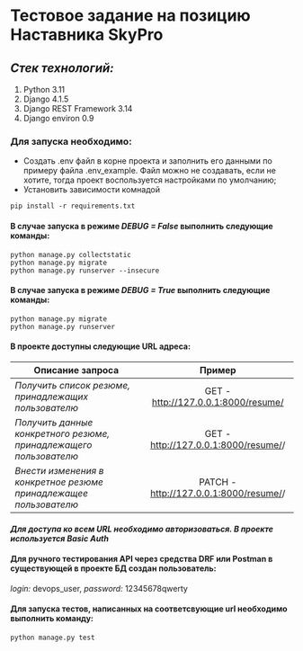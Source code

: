 # Тестовое задание на позицию Наставника SkyPro

## *Стек технологий:*
1. Python 3.11
2. Django 4.1.5
3. Django REST Framework 3.14
4. Django environ 0.9

### Для запуска необходимо:

- Создать .env файл в корне проекта и заполнить его данными по примеру файла .env_example. Файл можно не создавать, если не хотите, тогда проект воспользуется настройками по умолчанию;
- Установить зависимости комнадой 
```
pip install -r requirements.txt
```

#### В случае запуска в режиме *DEBUG = False* выполнить следующие команды:
```
python manage.py collectstatic
python manage.py migrate
python manage.py runserver --insecure
```

#### В случае запуска в режиме *DEBUG = True* выполнить следующие команды:
```
python manage.py migrate
python manage.py runserver
```

#### В проекте доступны следующие URL адреса:
| Описание запроса                                                  |                      Пример                      | 
|-------------------------------------------------------------------|:------------------------------------------------:| 
| _Получить список резюме, принадлежащих пользователю_              |       GET - http://127.0.0.1:8000/resume/        | 
| _Получить данные конкретного резюме, принадлежащего пользователю_ |     GET - http://127.0.0.1:8000/resume/<id>/     | 
| _Внести изменения в конкретное резюме принадлежащее пользователю_ |   PATCH - http://127.0.0.1:8000/resume/<id>/     | 

####  *Для доступа ко всем URL необходимо авторизоваться. В проекте используется Basic Auth*

#### Для ручного тестирования API через средcтва DRF или Postman в существующей в проекте БД создан пользователь:
*login:* devops_user, *password:* 12345678qwerty

#### Для запуска тестов, написанных на соответсвующие url необходимо выполнить команду:
```
python manage.py test
```




